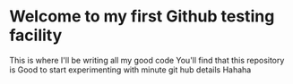 # Welcome to my first Github testing facility 
This is where I'll be writing all my good code
You'll find that this repository is Good to start experimenting with minute git hub details
Hahaha
